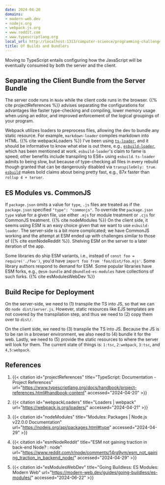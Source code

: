 ```yaml
---
date: 2024-04-20
domains:
- modern-web.dev
- nodejs.org
- webpack.js.org
- www.reddit.com
- www.typescriptlang.org
local_url: http://localhost:1313/computer-science/programming-challenges/flashcards-app/of-builds-and-bundlers/
title: Of Builds and Bundlers
---
```


Moving to TypeScript entails configuring how the JavaScript will be
eventually consumed by both the server and the client.

## Separating the Client Bundle from the Server Bundle

The server code runs in `Node` while the client code runs in the
browser. {{% cite projectReferences %}} advises separating the
configurations for advantages like faster type-checking and compiling,
lower memory usage when using an editor, and improved enforcement of the
logical groupings of your program.

Webpack utilizes loaders to preprocess files, allowing the dev to bundle
any static resource. For example, `markdown-loader` compiles markdown
into HTML. {{% cite webpackLoaders %}} I've been using
[`ts-loader`](https://github.com/TypeStrong/ts-loader), and it should be
informative to know what else is out there, e.g.,
[`esbuild-loader`](https://github.com/privatenumber/esbuild-loader),
which has been mentioned at work. `esbuild-loader`'s claim to fame is
speed; other benefits include transpiling to ES6+ using `esbuild`.
`ts-loader` admits to being slow, but because of type-checking all files
in every rebuild though granted that can be dangerously disabled via
`transpileOnly: true`. [`esbuild`](https://esbuild.github.io/) makes
bold claims about being pretty fast, e.g., 87x faster than `rollup 4 +
terser`.

## ES Modules vs. CommonJS

If `package.json` omits a value for `type`, `.js` files are treated as
if the `package.json` specified `"type": "commonjs"`. To override the
`package.json` `type` value for a given file, use either `.mjs` for
module treatment or `.cjs` for CommonJS treatment. {{% cite nodeModules
%}} On the client side, it seems using ESM is an easy choice given that
we want to use `esbuild-loader`. The server-side is a bit more
complicated; we have CommonJS working and the attempt at ESM ended up
with challenges similar to those of {{% cite esmNodeReddit %}}. Shelving
ESM on the server to a later iteration of the app.

Some libraries do ship ESM variants, i.e., instead of `const foo =
require('./foo')`, you'd have `import foo from 'foo/dist/foo.mjs'`. Some
library authors respond to demand for ESM. Some popular libraries have
ESM forks, e.g., `@esm-bundle` and `@bundled-es-modules` have
collections of such forks. {{% cite esModulesWebDev %}}

## Build Recipe for Deployment

On the server-side, we need to (1) transpile the TS into JS, so that we
can do `node dist/server.js`. However, static resources like EJS
templates are not covered by the transpilation step, and thus we need to
(2) copy them over to `dist/`.

On the client side, we need to (3) transpile the TS into JS. Because the
JS is to be ran in a browser environment, we also need to (4) bundle it
for the web. Lastly, we need to (5) provide the static resources to
where the server will look for them. The current state of things is:
`1:tsc`, `2:webpack`, `3:tsc`, and `4,5:webpack`.

## References

1. {{< citation
  id="projectReferences"
  title="TypeScript: Documentation - Project References"
  url="https://www.typescriptlang.org/docs/handbook/project-references.html#handbook-content"
  accessed="2024-04-20" >}}

1. {{< citation
  id="webpackLoaders"
  title="Loaders | webpack"
  url="https://webpack.js.org/loaders/"
  accessed="2024-04-21" >}}

1. {{< citation
  id="nodeModules"
  title="Modules: Packages | Node.js v22.0.0 Documentation"
  url="https://nodejs.org/api/packages.html#type"
  accessed="2024-04-29" >}}

1. {{< citation
  id="esmNodeReddit"
  title="ESM not gaining traction in back-end Node? : node"
  url="https://www.reddit.com/r/node/comments/14rg9ym/esm_not_gaining_traction_in_backend_node/"
  accessed="2024-04-29" >}}

1. {{< citation
  id="esModulesWebDev"
  title="Going Buildless: ES Modules: Modern Web"
  url="https://modern-web.dev/guides/going-buildless/es-modules/"
  accessed="2024-06-22" >}}
